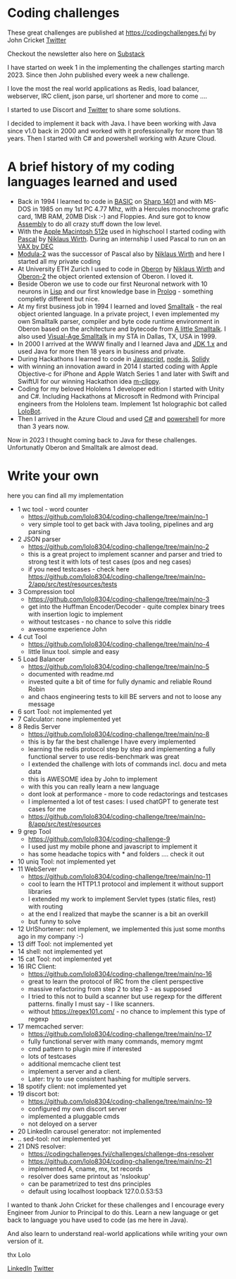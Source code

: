 # Coding challenges

These great challenges are published at https://codingchallenges.fyi by John Cricket [Twitter](https://twitter.com/johncrickett)

Checkout the newsletter also here on [Substack](https://codingchallenges.fyi/)

I have started on week 1 in the implementing the challenges starting march 2023. Since then John published every week a new challenge.

I love the most the real world applications as Redis, load balancer, webserver, IRC client, json parse, url shortener and more to come ....

I started to use Discort and [Twitter](https://twitter.com/Lolo46822032) to share some solutions.

I decided to implement it back with Java. I have been working with Java since v1.0 back in 2000 and worked with it professionally for more than 18 years. Then I started with C# and powershell working with Azure Cloud.

# A brief history of my coding languages learned and used

- Back in 1994 I learned to code in [BASIC](https://en.wikipedia.org/wiki/BASIC) on [Sharp 1401](https://en.wikipedia.org/wiki/Sharp_PC-1401) and with MS-DOS in 1985 on my 1st PC 4.77 Mhz, with a Hercules monochrome grafic card, 1MB RAM, 20MB Disk :-) and Floppies. And sure got to know [Assembly](https://en.wikipedia.org/wiki/Assembly_language#Assembler) to do all crazy stuff down the low level.
- With the [Apple Macintosh 512e](https://en.wikipedia.org/wiki/Macintosh_512Ke) used in highschool I started coding with [Pascal](https://en.wikipedia.org/wiki/Apple_Pascal) by [Niklaus Wirth](https://people.inf.ethz.ch/wirth). During an internship I used Pascal to run on an [VAX by DEC](https://en.wikipedia.org/wiki/VAX)
- [Modula-2](https://en.wikipedia.org/wiki/Modula-2) was the successor of Pascal also by [Niklaus Wirth](https://people.inf.ethz.ch/wirth) and here I started all my private coding
- At University ETH Zurich I used to code in [Oberon](<https://en.wikipedia.org/wiki/Oberon_(programming_language)>) by [Niklaus Wirth](https://people.inf.ethz.ch/wirth) and [Oberon-2](https://en.wikipedia.org/wiki/Oberon-2) the object oriented extension of Oberon. I loved it.
- Beside Oberon we use to code our first Neuronal network with 10 neurons in [Lisp](https://de.wikipedia.org/wiki/Lisp) and our first knowledge base in [Prolog](https://en.wikipedia.org/wiki/Prolog) - something completly different but nice.
- At my first business job in 1994 I learned and loved [Smalltalk](https://people.inf.ethz.ch/wirth/Oberon/index.html) - the real object oriented language. In a private project, I even implemented my own Smalltalk parser, compiler and byte code runtime environment in Oberon based on the architecture and bytecode from [A little Smalltalk](https://rmod-files.lille.inria.fr/FreeBooks/LittleSmalltalk/ALittleSmalltalk.pdf). I also used [Visual-Age Smalltalk](https://en.wikipedia.org/wiki/VisualAge) in my STA in Dallas, TX, USA in 1999.
- In 2000 I arrived at the WWW finally and I learned Java and [JDK 1.x](https://en.wikipedia.org/wiki/Java_version_history) and used Java for more then 18 years in business and private.
- During Hackathons I learned to code in [Javascript](https://en.wikipedia.org/wiki/JavaScript), [node.js](https://en.wikipedia.org/wiki/Node.js), [Solidy](https://en.wikipedia.org/wiki/Solidity#:~:text=Solidity%20is%20the%20primary%20language,enterprise%2Doriented%20Hyperledger%20Fabric%20blockchain.)
- with winning an innovation award in 2014 I started coding with Apple Objective-c for iPhone and Apple Watch Series 1 and later with Swift and SwiftUI for our winning Hackathon idea [m-clippy](https://devpost.com/software/m-clippy).
- Coding for my beloved Hololens 1 developer edition I started with Unity and C#. Including Hackathons at Microsoft in Redmond with Principal engineers from the Hololens team. Implement 1st holographic bot called [LoloBot](https://github.com/lolo8304/LoloBot).
- Then I arrived in the Azure Cloud and used [C#](<https://en.wikipedia.org/wiki/C_Sharp_(programming_language)>) and [powershell](https://en.wikipedia.org/wiki/PowerShell) for more than 3 years now.

Now in 2023 I thought coming back to Java for these challenges. Unfortunatly Oberon and Smalltalk are almost dead.

# Write your own

here you can find all my implementation

- 1 wc tool - word counter
  - https://github.com/lolo8304/coding-challenge/tree/main/no-1
  - very simple tool to get back with Java tooling, pipelines and arg parsing
- 2 JSON parser
  - https://github.com/lolo8304/coding-challenge/tree/main/no-2
  - this is a great project to implement scanner and parser and tried to strong test it with lots of test cases (pos and neg cases)
  - if you need testcases - check here https://github.com/lolo8304/coding-challenge/tree/main/no-2/app/src/test/resources/tests
- 3 Compression tool
  - https://github.com/lolo8304/coding-challenge/tree/main/no-3
  - get into the Huffman Encoder/Decoder - quite complex binary trees with insertion logic to implement
  - without testcases - no chance to solve this riddle
  - awesome experience John
- 4 cut Tool
  - https://github.com/lolo8304/coding-challenge/tree/main/no-4
  - little linux tool. simple and easy
- 5 Load Balancer
  - https://github.com/lolo8304/coding-challenge/tree/main/no-5
  - documented with readme.md
  - invested quite a bit of time for fully dynamic and reliable Round Robin
  - and chaos engineering tests to kill BE servers and not to loose any message
- 6 sort Tool: not implemented yet
- 7 Calculator: none implemented yet
- 8 Redis Server
  - https://github.com/lolo8304/coding-challenge/tree/main/no-8
  - this is by far the best challenge I have every implemented
  - learning the redis protocol step by step and implementing a fully functional server to use redis-benchmark was great
  - I extended the challenge with lots of commands incl. docu and meta data
  - this is AWESOME idea by John to implement
  - with this you can really learn a new language
  - dont look at performance - more to code redactorings and testcases
  - I implemented a lot of test cases: I used chatGPT to generate test cases for me
  - https://github.com/lolo8304/coding-challenge/tree/main/no-8/app/src/test/resources
- 9 grep Tool
  - https://github.com/lolo8304/coding-challenge-9
  - I used just my mobile phone and javascript to implement it
  - has some headache topics with \* and folders .... check it out
- 10 uniq Tool: not implemented yet
- 11 WebServer
  - https://github.com/lolo8304/coding-challenge/tree/main/no-11
  - cool to learn the HTTP1.1 protocol and implement it without support libraries
  - I extended my work to implement Servlet types (static files, rest) with routing
  - at the end I realized that maybe the scanner is a bit an overkill
  - but funny to solve
- 12 UrlShortener: not implement, we implemented this just some months ago in my company :-)
- 13 diff Tool: not implemented yet
- 14 shell: not implemented yet
- 15 cat Tool: not implemented yet
- 16 IRC Client:
  - https://github.com/lolo8304/coding-challenge/tree/main/no-16
  - great to learn the protocol of IRC from the client perspective
  - massive refactoring from step 2 to step 3 - as supposed
  - I tried to this not to build a scanner but use regexp for the different patterns. finally I must say - I like scanners.
  - without https://regex101.com/ - no chance to implement this type of regexp
- 17 memcached server:
  - https://github.com/lolo8304/coding-challenge/tree/main/no-17
  - fully functional server with many commands, memory mgmt
  - cmd pattern to plugin mire if interested
  - lots of testcases
  - additional memcache client test
  - implement a server and a client.
  - Later: try to use consistent hashing for multiple servers.
- 18 spotify client: not implemented yet
- 19 discort bot:
  - https://github.com/lolo8304/coding-challenge/tree/main/no-19
  - configured my own discort server
  - implemented a pluggable cmds
  - not deloyed on a server
- 20 LinkedIn carousel generator: not implemented
- .. sed-tool: not implemented yet
- 21 DNS resolver:
  - https://codingchallenges.fyi/challenges/challenge-dns-resolver
  - https://github.com/lolo8304/coding-challenge/tree/main/no-21
  - implemented A, cname, mx, txt records
  - resolver does same printout as 'nslookup'
  - can be parametrized to test dns principles
  - default using localhost loopback 127.0.0.53:53

I wanted to thank John Cricket for these challenges and I encourage every Engineer from Junior to Principal to do this. Learn a new language or get back to language you have used to code (as me here in Java).

And also learn to understand real-world applications while writing your own version of it.

thx
Lolo

[LinkedIn](linkedin.com/in/lorenzhaenggi)
[Twitter](https://twitter.com/Lolo46822032)
